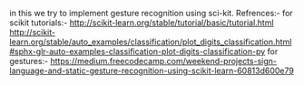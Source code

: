 in this we try to implement gesture recognition using sci-kit.
Refrences:-
for scikit tutorials:-
http://scikit-learn.org/stable/tutorial/basic/tutorial.html
http://scikit-learn.org/stable/auto_examples/classification/plot_digits_classification.html#sphx-glr-auto-examples-classification-plot-digits-classification-py
for gestures:-
https://medium.freecodecamp.com/weekend-projects-sign-language-and-static-gesture-recognition-using-scikit-learn-60813d600e79

